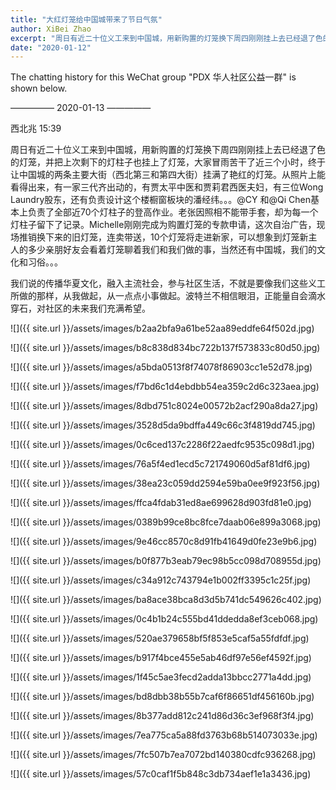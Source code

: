 ```yaml
---
title: "大红灯笼给中国城带来了节日气氛"
author: XiBei Zhao
excerpt: "周日有近二十位义工来到中国城，用新购置的灯笼换下周四刚刚挂上去已经退了色的灯笼，并把上次剩下的灯柱子也挂上了灯笼，大家冒雨苦干了近三个小时，终于让中国城的两条主要大街（西北第三和第四大街）挂满了艳红的灯笼。@CY 和@Qi Chen基本上负责了全部近70个灯柱子的登高作业。老张因照相不能带手套，却为每一个灯柱子留下了记录。Michelle现场推销换下来的旧灯笼，连卖带送，10个灯笼将走进新家，可以想象到灯笼新主人的多少亲朋好友会看着灯笼聊着我们和我们做的事，当然还有中国城，我们的文化和习俗。。。"
date: "2020-01-12"
---
```

The chatting history for this WeChat group "PDX 华人社区公益一群" is shown below.

—————  2020-01-13  —————


西北兆  15:39

周日有近二十位义工来到中国城，用新购置的灯笼换下周四刚刚挂上去已经退了色的灯笼，并把上次剩下的灯柱子也挂上了灯笼，大家冒雨苦干了近三个小时，终于让中国城的两条主要大街（西北第三和第四大街）挂满了艳红的灯笼。从照片上能看得出来，有一家三代齐出动的，有贾太平中医和贾莉君西医夫妇，有三位Wong Laundry股东，还有负责设计这个楼橱窗板块的潘经纬。。。@CY 和@Qi Chen基本上负责了全部近70个灯柱子的登高作业。老张因照相不能带手套，却为每一个灯柱子留下了记录。Michelle刚刚完成为购置灯笼的专款申请，这次自治广告，现场推销换下来的旧灯笼，连卖带送，10个灯笼将走进新家，可以想象到灯笼新主人的多少亲朋好友会看着灯笼聊着我们和我们做的事，当然还有中国城，我们的文化和习俗。。。

我们说的传播华夏文化，融入主流社会，参与社区生活，不就是要像我们这些义工所做的那样，从我做起，从一点点小事做起。波特兰不相信眼泪，正能量自会滴水穿石，对社区的未来我们充满希望。

![]({{ site.url }}/assets/images/b2aa2bfa9a61be52aa89eddfe64f502d.jpg)

![]({{ site.url }}/assets/images/b8c838d834bc722b137f573833c80d50.jpg)

![]({{ site.url }}/assets/images/a5bda0513f8f74078f86903cc1e52d78.jpg)

![]({{ site.url }}/assets/images/f7bd6c1d4ebdbb54ea359c2d6c323aea.jpg)

![]({{ site.url }}/assets/images/8dbd751c8024e00572b2acf290a8da27.jpg)

![]({{ site.url }}/assets/images/3528d5da9bdffa449c66c3f4819dd745.jpg)

![]({{ site.url }}/assets/images/0c6ced137c2286f22aedfc9535c098d1.jpg)

![]({{ site.url }}/assets/images/76a5f4ed1ecd5c721749060d5af81df6.jpg)

![]({{ site.url }}/assets/images/38ea23c059dd2594e59ba0ee9f923f56.jpg)

![]({{ site.url }}/assets/images/ffca4fdab31ed8ae699628d903fd81e0.jpg)

![]({{ site.url }}/assets/images/0389b99ce8bc8fce7daab06e899a3068.jpg)

![]({{ site.url }}/assets/images/9e46cc8570c8d91fb41649d0fe23e9b6.jpg)

![]({{ site.url }}/assets/images/b0f877b3eab79ec98b5cc098d708955d.jpg)

![]({{ site.url }}/assets/images/c34a912c743794e1b002ff3395c1c25f.jpg)

![]({{ site.url }}/assets/images/ba8ace38bca8d3d5b741dc549626c402.jpg)

![]({{ site.url }}/assets/images/0c4b1b24c555bd41ddedda8ef3ceb068.jpg)

![]({{ site.url }}/assets/images/520ae379658bf5f853e5caf5a55fdfdf.jpg)

![]({{ site.url }}/assets/images/b917f4bce455e5ab46df97e56ef4592f.jpg)

![]({{ site.url }}/assets/images/1f45c5ae3fecd2adda13bbcc2771a4dd.jpg)

![]({{ site.url }}/assets/images/bd8dbb38b55b7caf6f86651df456160b.jpg)

![]({{ site.url }}/assets/images/8b377add812c241d86d36c3ef968f3f4.jpg)

![]({{ site.url }}/assets/images/7ea775ca5a88fd3763b68b514073033e.jpg)

![]({{ site.url }}/assets/images/7fc507b7ea7072bd140380cdfc936268.jpg)

![]({{ site.url }}/assets/images/57c0caf1f5b848c3db734aef1e1a3436.jpg)
